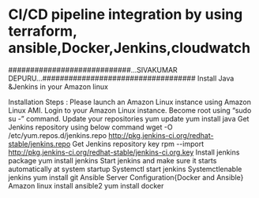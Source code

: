 # CI/CD pipeline integration by using terraform, ansible,Docker,Jenkins,cloudwatch
############################...SIVAKUMAR DEPURU...###################################
Install Java &Jenkins in your Amazon linux

Installation Steps :
Please launch an Amazon Linux instance using Amazon Linux AMI.
Login to your Amazon Linux instance.
Become root using “sudo su -” command.
Update your repositories
yum update
yum install java
Get Jenkins repository using below command
wget -O /etc/yum.repos.d/jenkins.repo http://pkg.jenkins-ci.org/redhat-stable/jenkins.repo
Get Jenkins repository key
rpm --import http://pkg.jenkins-ci.org/redhat-stable/jenkins-ci.org.key
Install jenkins package
yum install jenkins
Start jenkins and make sure it starts automatically at system startup
Systemctl start jenkins
Systemctlenable jenkins
yum install git
Ansible Server Configuration{Docker and Ansible}
Amazon linux install ansible2
yum install docker